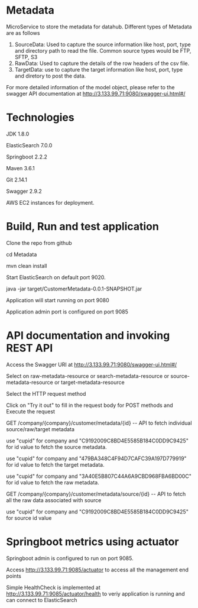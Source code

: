 # Metadata
MicroService to store the metadata for datahub. Different types of Metadata are as follows

1. SourceData: Used to capture the source information like host, port, type and directory path to read the file. Common 
               source types would be FTP, SFTP, S3
2. RawData: Used to capture the details of the row headers of the csv file. 
3. TargetData: use to capture the target information like host, port, type and diretory to post the data.

For more detailed information of the model object, please refer to the swagger API documentation at http://3.133.99.71:9080/swagger-ui.html#/

# Technologies
JDK 1.8.0

ElasticSearch 7.0.0

Springboot 2.2.2

Maven 3.6.1

Git 2.14.1

Swagger 2.9.2

AWS EC2 instances for deployment.

# Build, Run and test application
Clone the repo from github

cd Metadata

mvn clean install

Start ElasticSearch on default port 9020.

java -jar target/CustomerMetadata-0.0.1-SNAPSHOT.jar

Application will start running on port 9080

Application admin port is configured on port 9085

# API documentation and invoking REST API
Access the Swagger URI at http://3.133.99.71:9080/swagger-ui.html#/ 

Select on raw-metadata-resource or search-metadata-resource or source-metadata-resource or target-metadata-resource

Select the HTTP request method

Click on "Try it out" to fill in the request body for POST methods and Execute the request

GET /company/{company}/customer/metadata/{id} -- API to fetch individual source/raw/target metadata

use "cupid" for company and "C9192009C8BD4E5585B184C0DD9C9425" for id value to fetch the source metadata.

use "cupid" for company and "479BA348C4F94D7CAFC39A197D779919" for id value to fetch the target metadata.

use "cupid" for company and "3A40E5B807C44A6A9CBD968FBA6BD00C" for id value to fetch the raw metadata.

GET /company/{company}/customer/metadata/source/{id} -- API to fetch all the raw data associated with source

use "cupid" for company and "C9192009C8BD4E5585B184C0DD9C9425" for source id value 

# Springboot metrics using actuator
Springboot admin is configured to run on port 9085. 

Access http://3.133.99.71:9085/actuator to access all the management end points

Simple HealthCheck is implemented at http://3.133.99.71:9085/actuator/health to veriy application is running and can connect to ElasticSearch
